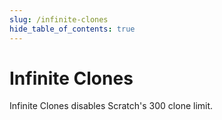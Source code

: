 ```yaml
---
slug: /infinite-clones
hide_table_of_contents: true
---
```


# Infinite Clones

Infinite Clones disables Scratch's 300 clone limit.

